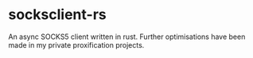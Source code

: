 # socksclient-rs
An async SOCKS5 client written in rust. Further optimisations have been made in my private proxification projects.
